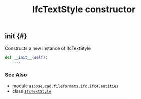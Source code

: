﻿---
title: IfcTextStyle constructor
second_title: Aspose.CAD for Python via .NET API References
description: 
type: docs
weight: 10
url: /python-net/aspose.cad.fileformats.ifc.ifc4.entities/ifctextstyle/__init__/
is_root: false
---

## __init__ {#}

Constructs a new instance of IfcTextStyle



```python
def __init__(self):
    ...
```





### See Also
* module [`aspose.cad.fileformats.ifc.ifc4.entities`](../../)
* class [`IfcTextStyle`](/cad/python-net/aspose.cad.fileformats.ifc.ifc4.entities/ifctextstyle)
